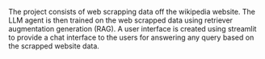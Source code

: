 The project consists of web scrapping data off the wikipedia website.
The LLM agent is then trained on the web scrapped data using retriever augmentation generation (RAG).
A user interface is created using streamlit to provide a chat interface to the users for answering any query based on the scrapped website data.
